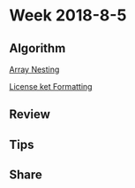 # Week 2018-8-5
## Algorithm

[Array Nesting](https://leetcode.com/problems/array-nesting/description/)

[License ket Formatting](https://leetcode.com/problems/license-key-formatting/description/)

## Review

## Tips

## Share